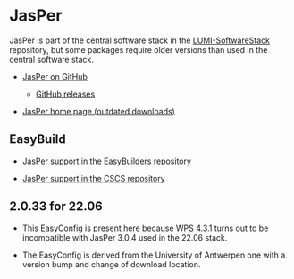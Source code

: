 # JasPer

JasPer is part of the central software stack in the [LUMI-SoftwareStack](https://github.com/Lumi-supercomputer/LUMI-SoftwareStack/tree/main/easybuild/easyconfigs/j/JasPer)
repository, but some packages require older versions than used in the central software 
stack.

  * [JasPer on GitHub](https://github.com/jasper-software/jasper)

      * [GitHub releases](https://github.com/jasper-software/jasper/releases)

  * [JasPer home page (outdated downloads)](https://www.ece.uvic.ca/~frodo/jasper/)

## EasyBuild

  * [JasPer support in the EasyBuilders repository](https://github.com/easybuilders/easybuild-easyconfigs/tree/develop/easybuild/easyconfigs/j/JasPer)

  * [JasPer support in the CSCS repository](https://github.com/eth-cscs/production/tree/master/easybuild/easyconfigs/j/JasPer)


## 2.0.33 for 22.06

  * This EasyConfig is present here because WPS 4.3.1 turns out to be incompatible
    with JasPer 3.0.4 used in the 22.06 stack.

  * The EasyConfig is derived from the University of Antwerpen one with a version
    bump and change of download location.
